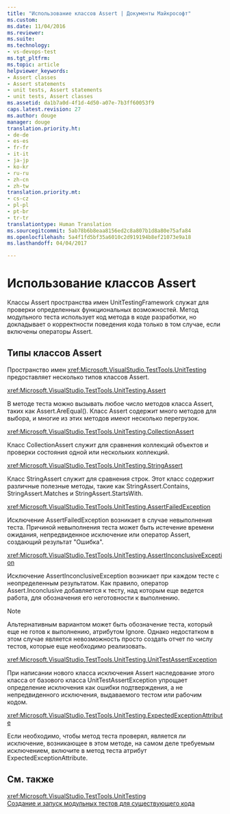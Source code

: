 ```yaml
---
title: "Использование классов Assert | Документы Майкрософт"
ms.custom: 
ms.date: 11/04/2016
ms.reviewer: 
ms.suite: 
ms.technology:
- vs-devops-test
ms.tgt_pltfrm: 
ms.topic: article
helpviewer_keywords:
- Assert classes
- Assert statements
- unit tests, Assert statements
- unit tests, Assert classes
ms.assetid: da1b7a0d-4f1d-4d50-a07e-7b3ff60053f9
caps.latest.revision: 27
ms.author: douge
manager: douge
translation.priority.ht:
- de-de
- es-es
- fr-fr
- it-it
- ja-jp
- ko-kr
- ru-ru
- zh-cn
- zh-tw
translation.priority.mt:
- cs-cz
- pl-pl
- pt-br
- tr-tr
translationtype: Human Translation
ms.sourcegitcommit: 5ab78b6b8eaa8156ed2c8a807b1d8a80e75afa84
ms.openlocfilehash: 5a4f1fd5bf35a6010c2d919194b8ef21073e9a18
ms.lasthandoff: 04/04/2017

---
```

# <a name="using-the-assert-classes"></a>Использование классов Assert
Классы Assert пространства имен UnitTestingFramework служат для проверки определенных функциональных возможностей. Метод модульного теста использует код метода в коде разработки, но докладывает о корректности поведения кода только в том случае, если включены операторы Assert.  
  
## <a name="kinds-of-asserts"></a>Типы классов Assert  
 Пространство имен <xref:Microsoft.VisualStudio.TestTools.UnitTesting> предоставляет несколько типов классов Assert.  
  
 <xref:Microsoft.VisualStudio.TestTools.UnitTesting.Assert>  
  
 В методе теста можно вызывать любое число методов класса Assert, таких как Assert.AreEqual(). Класс Assert содержит много методов для выбора, и многие из этих методов имеют несколько перегрузок.  
  
 <xref:Microsoft.VisualStudio.TestTools.UnitTesting.CollectionAssert>  
  
 Класс CollectionAssert служит для сравнения коллекций объектов и проверки состояния одной или нескольких коллекций.  
  
 <xref:Microsoft.VisualStudio.TestTools.UnitTesting.StringAssert>  
  
 Класс StringAssert служит для сравнения строк. Этот класс содержит различные полезные методы, такие как StringAssert.Contains, StringAssert.Matches и StringAssert.StartsWith.  
  
 <xref:Microsoft.VisualStudio.TestTools.UnitTesting.AssertFailedException>  
  
 Исключение AssertFailedException возникает в случае невыполнения теста. Причиной невыполнения теста может быть истечение времени ожидания, непредвиденное исключение или оператор Assert, создающий результат "Ошибка".  
  
 <xref:Microsoft.VisualStudio.TestTools.UnitTesting.AssertInconclusiveException>  
  
 Исключение AssertInconclusiveException возникает при каждом тесте с неопределенным результатом. Как правило, оператор Assert.Inconclusive добавляется к тесту, над которым еще ведется работа, для обозначения его неготовности к выполнению.  
  
> [!NOTE]
>  Альтернативным вариантом может быть обозначение теста, который еще не готов к выполнению, атрибутом Ignore. Однако недостатком в этом случае является невозможность просто создать отчет по числу тестов, которые еще необходимо реализовать.  
  
 <xref:Microsoft.VisualStudio.TestTools.UnitTesting.UnitTestAssertException>  
  
 При написании нового класса исключения Assert наследование этого класса от базового класса UnitTestAssertException упрощает определение исключения как ошибки подтверждения, а не непредвиденного исключения, выдаваемого тестом или рабочим кодом.  
  
 <xref:Microsoft.VisualStudio.TestTools.UnitTesting.ExpectedExceptionAttribute>  
  
 Если необходимо, чтобы метод теста проверял, является ли исключение, возникающее в этом методе, на самом деле требуемым исключением, включите в метод теста атрибут ExpectedExceptionAttribute.  
  
## <a name="see-also"></a>См. также  
 <xref:Microsoft.VisualStudio.TestTools.UnitTesting>   
 [Создание и запуск модульных тестов для существующего кода](http://msdn.microsoft.com/en-us/e8370b93-085b-41c9-8dec-655bd886f173)

